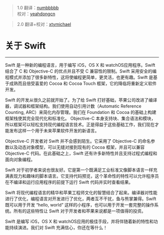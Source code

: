 > 1.0
> 翻译：[numbbbbb](https://github.com/numbbbbb)  
> 校对：[yeahdongcn](https://github.com/yeahdongcn)

> 2.0
> 翻译+校对：[xtymichael](https://github.com/xtymichael)


# 关于 Swift
-----------------

Swift 是一种新的编程语言，用于编写 iOS，OS X 和 watchOS应用程序。Swift 结合了 C 和 Objective-C 的优点并且不受 C 兼容性的限制。Swift 采用安全的编程模式并添加了很多新特性，这将使编程更简单，更灵活，也更有趣。Swift 是基于成熟而且倍受喜爱的 Cocoa 和 Cocoa Touch 框架，它的降临将重新定义软件开发。

Swift 的开发从很久之前就开始了。为了给 Swift 打好基础，苹果公司改进了编译器，调试器和框架结构。我们使用自动引用计数（Automatic Reference Counting, ARC）来简化内存管理。我们在 Foundation 和 Cocoa 的基础上构建框架栈使其完全现代化和标准化。
Objective-C 本身支持块、集合语法和模块，所以框架可以轻松支持现代编程语言技术。正是得益于这些基础工作，我们现在才能发布这样一个用于未来苹果软件开发的新语言。

Objective-C 开发者对 Swift 并不会感到陌生。它采用了 Objective-C 的命名参数以及动态对象模型，可以无缝对接到现有的 Cocoa 框架，并且可以兼容 Objective-C 代码。在此基础之上，Swift 还有许多新特性并且支持过程式编程和面向对象编程。

Swift 对于初学者来说也很友好。它是第一个既满足工业标准又像脚本语言一样充满表现力和趣味的脚本语言。它支持代码预览，这个革命性的特性可以允许程序员在不编译和运行应用程序的前提下运行 Swift 代码并实时查看结果。

Swift 将现代编程语言的精华和苹果工程师文化的智慧结合了起来。编译器对性能进行了优化，编程语言对开发进行了优化，两者互不干扰，鱼与熊掌兼得。Swift 既可以用于开发 “hello, world” 这样的小程序，也可以用于开发一套完整的操作系统。所有的这些特性让 Swift 对于开发者和苹果来说都是一项值得的投资。

Swift 是编写 iOS，OS X 和 watchOS应用的极佳手段，并将伴随着新的特性和功能持续演进。我们对 Swift 充满信心，你还在等什么！

